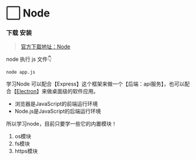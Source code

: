 # ⬜ Node

### 下载 安装
> [官方下载地址：Node](http://nodejs.cn/)


node 执行 js 文件👇
```shell
node app.js
```

学习Node 可以配合【Express】这个框架来做一个【后端：api服务】，也可以配合【[Electron](https://www.electronjs.org/)】来做桌面级的软件应用。 

- 浏览器是JavaScript的前端运行环境
- Node.js是JavaScript的后端运行环境

所以学习node，目前只要学一些它的内置模块！
1. os模块
2. fs模块
3. https模块